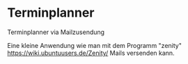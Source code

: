 # Terminplanner
Terminplanner via Mailzusendung

Eine kleine Anwendung wie man mit dem Programm "zenity" https://wiki.ubuntuusers.de/Zenity/
Mails versenden kann.
